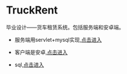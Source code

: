 # TruckRent
毕业设计——货车租赁系统。包括服务端和安卓端。

- 服务端用servlet+mysql实现,[点击进入](https://github.com/3440395/TruckRent/server)

- 客户端是安卓,[点击进入](https://github.com/3440395/TruckRent/clent)

- sql,[点击进入](https://github.com/3440395/TruckRent/sql)
